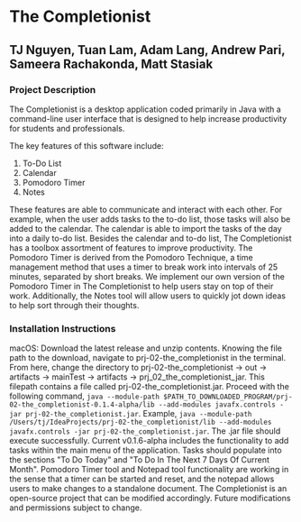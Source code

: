 # The Completionist
## TJ Nguyen, Tuan Lam, Adam Lang, Andrew Pari, Sameera Rachakonda, Matt Stasiak 

### Project Description 
The Completionist is a desktop application coded primarily in Java with a command-line user interface that is designed to help increase productivity for students and professionals. 

The key features of this software include:
1. To-Do List
2. Calendar
2. Pomodoro Timer
3. Notes

These features are able to communicate and interact with each other. For example, when the user adds tasks to the to-do list, those tasks will also be added to the calendar. The calendar is able to import the tasks of the day into a daily to-do list. Besides the calendar and to-do list, The Completionist has a toolbox assortment of features to improve productivity. The Pomodoro Timer is derived from the Pomodoro Technique, a time management method that uses a timer to break work into intervals of 25 minutes, separated by short breaks. We implement our own version of the Pomodoro Timer in The Completionist to help users stay on top of their work. Additionally, the Notes tool will allow users to quickly jot down ideas to help sort through their thoughts. 

### Installation Instructions

macOS: Download the latest release and unzip contents. Knowing the file path to the download, navigate to prj-02-the_completionist in the terminal. From here, change the directory to prj-02-the_completionist -> out -> artifacts -> mainTest -> artifacts -> prj_02_the_completionist_jar. This filepath contains a file called prj-02-the_completionist.jar. Proceed with the following command, `java --module-path $PATH_TO_DOWNLOADED_PROGRAM/prj-02-the_completionist-0.1.4-alpha/lib --add-modules javafx.controls -jar prj-02-the_completionist.jar`. Example, `java --module-path /Users/tj/IdeaProjects/prj-02-the_completionist/lib --add-modules javafx.controls -jar prj-02-the_completionist.jar`. The .jar file should execute successfully. Current v0.1.6-alpha includes the functionality to add tasks within the main menu of the application. Tasks should populate into the sections "To Do Today" and "To Do In The Next 7 Days Of Current Month". Pomodoro Timer tool and Notepad tool functionality are working in the sense that a timer can be started and reset, and the notepad allows users to make changes to a standalone document. The Completionist is an open-source project that can be modified accordingly. Future modifications and permissions subject to change.
